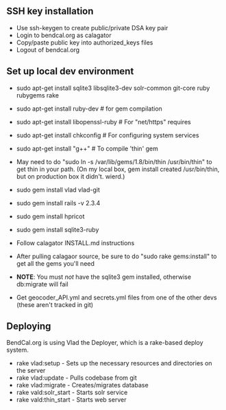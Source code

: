 ## SSH key installation
  * Use ssh-keygen to create public/private DSA key pair
  * Login to bendcal.org as calagator
  * Copy/paste public key into authorized\_keys files
  * Logout of bendcal.org

## Set up local dev environment

  * sudo apt-get install sqlite3 libsqlite3-dev solr-common git-core ruby rubygems rake
  * sudo apt-get install ruby-dev # for gem compilation
  * sudo apt-get install libopenssl-ruby # For "net/https" requires
  * sudo apt-get install chkconfig # For configuring system services
  * sudo apt-get install "g++" # To compile 'thin' gem
  * May need to do "sudo ln -s /var/lib/gems/1.8/bin/thin /usr/bin/thin" to get thin in your path. (On my local box, gem install created /usr/bin/thin, but on production box it didn't. wierd.)
  * sudo gem install vlad vlad-git
  * sudo gem install rails -v 2.3.4
  * sudo gem install hpricot
  * sudo gem install sqlite3-ruby

  * Follow calagator INSTALL.md instructions

  * After pulling calagaor source, be sure to do "sudo rake gems:install" to get all the gems you'll need

  * __NOTE__: You must *not* have the sqlite3 gem installed, otherwise db:migrate will fail

  * Get geocoder\_API.yml and secrets.yml files from one of the other devs (these aren't tracked in git)

## Deploying

BendCal.org is using Vlad the Deployer, which is a rake-based deploy system.

  * rake vlad:setup  - Sets up the necessary resources and directories on the server
  * rake vlad:update - Pulls codebase from git
  * rake vlad:migrate - Creates/migrates database
  * rake vald:solr_start - Starts solr service
  * rake vald:thin_start - Starts web server
